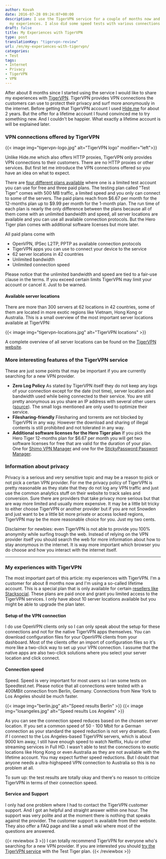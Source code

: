 ```yaml
---
author: Kovah
date: 2016-07-28 09:24:07+00:00
description: I use the TigerVPN service for a couple of months now and want to share
  my experiences. I also did some speed tests with various connections.
draft: false
title: My Experiences with TigerVPN
type: post
translationKey: "tigervpn-review"
url: /en/my-experiences-with-tigervpn/
categories:
- Test
tags:
- Internet
- Privacy
- TigerVPN
- VPN
---
```


After about 8 months since I started using the service I would like to share my experiences with [TigerVPN](http://www.tigervpn.com#tap_a=3440-1c72b2&tap_s=47496-8474a5).
TigerVPN provides VPN connections the customers can use to protect their privacy and surf more anonymously in the internet. Before getting that TigerVPN account I used [Hide.me](https://hide.me/?friend=52cffad0c4d4d) for about 2 years. But the offer for a lifetime account I found convinced me to try something new. And I couldn't be happier. What exactly a lifetime account is will be explained later.


### VPN connections offered by TigerVPN

{{< image img="tigervpn-logo.jpg" alt="TigerVPN logo" modifier="left">}}

Unlike Hide.me which also offers HTTP proxies, TigerVPN only provides VPN connections to their customers. There are no HTTP proxies or other services. But first let me introduce the VPN connections offered so you have an idea on what to expect.

There are [four different plans available](https://www.tigervpn.com/?scrollTo=plans) where one is a limited test account you can use for free and three paid plans. The testing plan called "Test Tiger" comes with 500 MB traffic, a limited speed and you only can connect to some of the servers. The paid plans reach from $6.67 per month for the 12-months plan up to $9.99 per month for the 1-month plan. The run time of each plan is nearly the only difference between the plans because all of them come with an unlimited bandwidth and speed, all server locations are available and you can use all available connection protocols. But the Hero Tiger plan comes with additional software licenses but more later.

All paid plans come with

* OpenVPN, IPSec L2TP, PPTP as available connection protocols
* TigerVPN apps you can use to connect your device to the service
* 62 server locations in 42 countries
* Unlimited bandwidth
* Unlimited connection speed

Please notice that the unlimited bandwidth and speed are tied to a fair-use clause in the terms. If you exceed certain limits TigerVPN may limit your account or cancel it. Just to be warned.


#### Available server locations

There are more than 300 servers at 62 locations in 42 countries, some of them are located in more exotic regions like Vietnam, Hong Kong or Australia. This is a small overview of the most important server locations available at TigerVPN:

{{< image img="tigervpn-locations.jpg" alt="TigerVPN locations" >}}

A complete overview of all server locations can be found on the [TigerVPN website](https://www.tigervpn.com/server-locations).


### More interesting features of the TigerVPN service

These are just some points that may be important if you are currently searching for a new VPN provider.

* **Zero Log Policy**
    As stated by TigerVPN itself they do not keep any logs of your connection except for the date (not time), server location and bandwidth used while being connected to their service. You are still pretty anonymous as you share an IP address with several other users ([source](https://help.tigervpn.com/support/solutions/articles/1000125417-torrents-filesharing)). The small logs mentioned are only used to optimize their service.
* **Filesharing-friendly**
    Filesharing and torrents are not blocked by TigerVPN in any way. However the download and sharing of illegal contents is still prohibited and not tolerated in any way.
* **Additional software licenses for the Hero Tiger plan**
    If you pick the Hero Tiger 12-months plan for $6.67 per month you will get two software licenses for free that are valid for the duration of your plan. One for [Shimo VPN Manager](https://www.feingeist.io/shimo/) and one for the [StickyPassword Passwort Manager](https://www.stickypassword.com/).


### Information about privacy

Privacy is a serious and very sensitive topic and may be a reason to pick or not pick a certan VPN provider. For me the privacy policy of TigerVPN is pretty reasonable as they state that they do not log any VPN traffic and just use the common analytics stuff on their website to track sales and conversion. Sure there are providers that take privacy more serious but that are way more limited and usually more expensive.
It may be a little bit tricky to either choose TigerVPN or another provider but if you are not Snowden and just want to be a little bit more private or access locked regions, TigerVPN may be the more reasonable choice for you. Just my two cents.

Disclaimer for newbies: even TigerVPN is not able to provide you 100% anonymity while surfing trough the web. Instead of relying on the VPN provider itself you should search the web for more information about how to stay anonymous in the internet. It is way more important which browser you do choose and how you interact with the internet itself.

---

### My experiences with TigerVPN

The most important part of this article: my experiences with TigerVPN. I'm a customer for about 8 months now and I'm using a so-called lifetime account. This is a special plan that is only available for certain [resellers like Stacksocial](https://stacksocial.com/sales/tigervpn-full-lifetime-subscription?rid=271158). These plans are paid once and grant you limited access to the TigerVPN services. I only have about 10 server locations available but you might be able to upgrade the plan later.


#### Setup of the VPN connection

I do use OpenVPN clients only so I can only speak about the setup for these connections and not for the native TigerVPN apps themselves. You can download configuration files for your OpenVPN clients from your dashboard. Most of the clients offer an import of configuration files so it's more like a two-click way to set up your VPN connection. I assume that the native apps are also two-click solutions where you select your server location and click connect.


#### Connection speed

Speed. Speed is very important for most users so I ran some tests on Speedtest.net. Please notice that all connections were tested with a 400MBit connection from Berlin, Germany. Connections from New York to Los Angeles should be much faster.

{{< image img="berlin.jpg" alt="Speed results Berlin" >}}
{{< image img="losangeles.jpg" alt="Speed results Los Angeles" >}}

As you can see the connection speed reduces based on the chosen server location. If you set a common speed of 50 - 100 Mbit for a German connection as your standard the speed reduction is not very dramatic. Even if I connect to the Los Angeles-based TigerVPN servers, which is about 9000 km away, I still have enough speed to watch Netflix, Hulu or other streaming services in Full HD.
I wasn't able to test the connections to exotic locations like Hong Kong or even Australia as they are not available with the lifetime account. You may expect further speed reductions. But I doubt that anyone needs a ultra-highspeed VPN connection to Australia so this is no problem at all.

To sum up: the test results are totally okay and there's no reason to criticize TigerVPN in terms of their connection speed.


#### Service and Support

I only had one problem where I had to contact the TigerVPN customer support. And I got an helpful and straight answer within one hour. The support was very polite and at the moment there is nothing that speaks against the provider. The customer support is available from their website. They also offer a FAQ page and like a small wiki where most of the questions are answered.

{{< reviewbox 3 >}}
I can totally recommend TigerVPN for everyone who's searching for a new VPN provider. If you are interested you should [try the TigerVPN service](https://www.tigervpn.com/?utm_source=affiliates&utm_medium=referral&utm_campaign=tigerVPN_Affiliates#tap_a=3440-1c72b2&tap_s=47496-8474a5) with the Test Tiger plan.
{{< /reviewbox >}}
